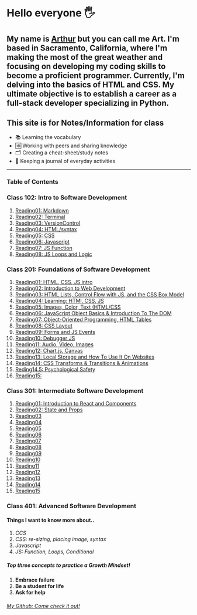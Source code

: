 # Hello everyone 🖐️

My name is [Arthur](https://arthurbfrancisco.github.io/reading-notes/) 
but you can call me Art. I'm based in Sacramento, California, where I'm making the most of the great weather and focusing on developing my coding skills to become a proficient programmer. Currently, I'm delving into the basics of HTML and CSS. My ultimate objective is to establish a career as a full-stack developer specializing in Python.
---

## **This site is for Notes/Information for class**

- 📚 Learning the vocabulary
- 🆔 Working with peers and sharing knowledge
- 🗂 ️Creating a cheat-sheet/study notes
- 📓 Keeping a journal of everyday activities

---

### **Table of Contents**

### Class 102: Intro to Software Development

1. [Reading01: Markdown](class102d50/read01.md)
2. [Reading02: Terminal](class102d50/read02.md)
3. [Reading03: VersionControl](class102d50/read03.md)
4. [Reading04: HTML/syntax](class102d50/read04.md)
5. [Reading05: CSS](class102d50/read05.md)
6. [Reading06: Javascript](class102d50/read06.md)
7. [Reading07: JS Function](class102d50/read07.md)
8. [Reading08: JS Loops and Logic](class102d50/read08.md)

### Class 201: Foundations of Software Development

1. [Reading01: HTML, CSS, JS intro](class201/class01.md)
2. [Reading02: Introduction to Web Development](class201/class02.md)
3. [Reading03: HTML Lists, Control Flow with JS, and the CSS Box Model](class201/class03.md)
4. [Reading04: Learning: HTMl, CSS, JS](class201/class04.md)
5. [Reading05: Images, Color, Text (HTML/CSS](class201/class05.md)
6. [Reading06: JavaScript Object Basics & Introduction To The DOM](class201/class06.md)
7. [Reading07: Object-Oriented Programming, HTML Tables](class201/class07.md)
8. [Reading08: CSS Layout](class201/class08.md)
9. [Reading09: Forms and JS Events](class201/class09.md)
10. [Reading10: Debugger JS](class201/class10.md)
11. [Reading11: Audio, Video, Images](class201/class11.md)
12. [Reading12: Chart.js, Canvas](class201/class12.md)
13. [Reading13: Local Storage and How To Use It On Websites](class201/class13.md)
14. [Reading14: CSS Transforms & Transitions & Animations](class201/class14.md)
14. [Reding14.5: Psychological Safety](class201/class14.5.md)
15. [Reading15:](class201/class15.md)

### Class 301: Intermediate Software Development

1. [Reading01: Introduction to React and Components](class301/class01.md)
2. [Reading02: State and Props](class301/class02.md)
3. [Reading03](class301/class03.md)
4. [Reading04](class301/class04.md)
5. [Reading05](class301/class05.md)
6. [Reading06](class301/class06.md)
7. [Reading07](class301/class07.md)
8. [Reading08](class301/class08.md)
9. [Reading09](class301/class09.md)
10. [Reading10](class301/class10.md)
11. [Reading11](class301/class11.md)
12. [Reading12](class301/class12.md)
13. [Reading13](class301/class13.md)
14. [Reading14](class301/class14.md)
15. [Reading15](class301/class15.md)
### Class 401: Advanced Software Development

#### **Things I want to know more about..**

1. _CCS_
2. _CSS: re-sizing, placing image, syntax_
3. _Javascript_
4. _JS: Function, Loops, Conditional_

##### Top three concepts to practice a Growth Mindset!

   1. **Embrace failure**
   2. **Be a student for life**
   3. **Ask for help**


###### [My Github: Come check it out!](https://github.com/arthurbfrancisco)
